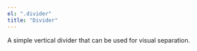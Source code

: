 ```yaml
---
el: ".divider"
title: "Divider"
---
```

A simple vertical divider that can be used for visual separation. 